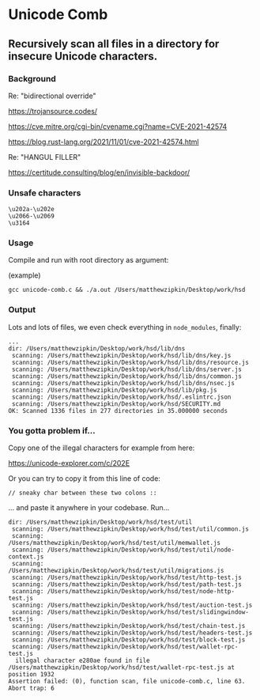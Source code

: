 # Unicode Comb

## Recursively scan all files in a directory for insecure Unicode characters.

### Background

Re: "bidirectional override"

https://trojansource.codes/

https://cve.mitre.org/cgi-bin/cvename.cgi?name=CVE-2021-42574

https://blog.rust-lang.org/2021/11/01/cve-2021-42574.html

Re: "HANGUL FILLER"

https://certitude.consulting/blog/en/invisible-backdoor/

### Unsafe characters

```
\u202a-\u202e
\u2066-\u2069
\u3164
```

### Usage

Compile and run with root directory as argument:

(example)
```
gcc unicode-comb.c && ./a.out /Users/matthewzipkin/Desktop/work/hsd
```

### Output

Lots and lots of files, we even check everything in `node_modules`, finally:

```
...
dir: /Users/matthewzipkin/Desktop/work/hsd/lib/dns
 scanning: /Users/matthewzipkin/Desktop/work/hsd/lib/dns/key.js
 scanning: /Users/matthewzipkin/Desktop/work/hsd/lib/dns/resource.js
 scanning: /Users/matthewzipkin/Desktop/work/hsd/lib/dns/server.js
 scanning: /Users/matthewzipkin/Desktop/work/hsd/lib/dns/common.js
 scanning: /Users/matthewzipkin/Desktop/work/hsd/lib/dns/nsec.js
 scanning: /Users/matthewzipkin/Desktop/work/hsd/lib/pkg.js
 scanning: /Users/matthewzipkin/Desktop/work/hsd/.eslintrc.json
 scanning: /Users/matthewzipkin/Desktop/work/hsd/SECURITY.md
OK: Scanned 1336 files in 277 directories in 35.000000 seconds
```

### You gotta problem if...

Copy one of the illegal characters for example from here:

https://unicode-explorer.com/c/202E

Or you can try to copy it from this line of code:

```
// sneaky char between these two colons :‮:
```

... and paste it anywhere in your codebase. Run...

```
dir: /Users/matthewzipkin/Desktop/work/hsd/test/util
 scanning: /Users/matthewzipkin/Desktop/work/hsd/test/util/common.js
 scanning: /Users/matthewzipkin/Desktop/work/hsd/test/util/memwallet.js
 scanning: /Users/matthewzipkin/Desktop/work/hsd/test/util/node-context.js
 scanning: /Users/matthewzipkin/Desktop/work/hsd/test/util/migrations.js
 scanning: /Users/matthewzipkin/Desktop/work/hsd/test/http-test.js
 scanning: /Users/matthewzipkin/Desktop/work/hsd/test/path-test.js
 scanning: /Users/matthewzipkin/Desktop/work/hsd/test/node-http-test.js
 scanning: /Users/matthewzipkin/Desktop/work/hsd/test/auction-test.js
 scanning: /Users/matthewzipkin/Desktop/work/hsd/test/slidingwindow-test.js
 scanning: /Users/matthewzipkin/Desktop/work/hsd/test/chain-test.js
 scanning: /Users/matthewzipkin/Desktop/work/hsd/test/headers-test.js
 scanning: /Users/matthewzipkin/Desktop/work/hsd/test/block-test.js
 scanning: /Users/matthewzipkin/Desktop/work/hsd/test/wallet-rpc-test.js
  illegal character e280ae found in file /Users/matthewzipkin/Desktop/work/hsd/test/wallet-rpc-test.js at position 1932
Assertion failed: (0), function scan, file unicode-comb.c, line 63.
Abort trap: 6
```